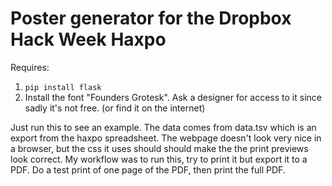 # Poster generator for the Dropbox Hack Week Haxpo


Requires:
1. `pip install flask`
2. Install the font "Founders Grotesk".  Ask a designer for access to it since sadly it's not free.  (or find it on the internet)

Just run this to see an example.  The data comes from data.tsv which is an export from the haxpo spreadsheet.  The webpage doesn't look very nice in a browser, but the css it uses should should make the the print previews look correct.  My workflow was to run this, try to print it but export it to a PDF.  Do a test print of one page of the PDF, then print the full PDF.
